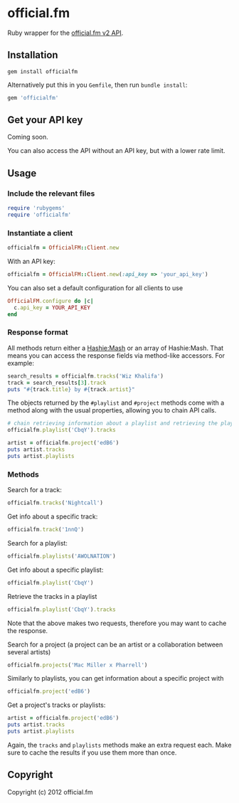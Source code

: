 # official.fm

Ruby wrapper for the [official.fm v2 API](http://dev.official.fm/).

## Installation

    gem install officialfm

Alternatively put this in you `Gemfile`, then run `bundle install`:

```ruby
gem 'officialfm'
```

## Get your API key

Coming soon.

You can also access the API without an API key, but with a lower rate limit.

## Usage

### Include the relevant files

```ruby
require 'rubygems'
require 'officialfm'
```

### Instantiate a client
    
```ruby
officialfm = OfficialFM::Client.new
```

With an API key:

```ruby
officialfm = OfficialFM::Client.new(:api_key => 'your_api_key')
```

You can also set a default configuration for all clients to use

```ruby
OfficialFM.configure do |c|
  c.api_key = YOUR_API_KEY
end
```

### Response format

All methods return either a
[Hashie:Mash](http://rdoc.info/github/intridea/hashie/Hashie/Mash) or an array
of Hashie:Mash. That means you can access the response fields via method-like
accessors. For example:

```ruby
search_results = officialfm.tracks('Wiz Khalifa')
track = search_results[3].track
puts "#{track.title} by #{track.artist}"
```

The objects returned by the `#playlist` and `#project` methods come with a
method along with the usual properties, allowing you to chain API calls.

```ruby
# chain retrieving information about a playlist and retrieving the playlist's tracks
officialfm.playlist('CbqY').tracks

artist = officialfm.project('edB6')
puts artist.tracks
puts artist.playlists
```

### Methods

Search for a track:

```ruby 
officialfm.tracks('Nightcall')
```

Get info about a specific track:

```ruby
officialfm.track('1nnQ')
```

Search for a playlist:

```ruby
officialfm.playlists('AWOLNATION')
```

Get info about a specific playlist:

```ruby
officialfm.playlist('CbqY')
```

Retrieve the tracks in a playlist

```ruby
officialfm.playlist('CbqY').tracks
```

Note that the above makes two requests, therefore you may want to cache the response.

Search for a project (a project can be an artist or a collaboration between several artists)

```ruby
officialfm.projects('Mac Miller x Pharrell')
```

Similarly to playlists, you can get information about a specific project with

```ruby
officialfm.project('edB6')
```

Get a project's tracks or playlists:

```ruby
artist = officialfm.project('edB6')
puts artist.tracks
puts artist.playlists
```

Again, the `tracks` and `playlists` methods make an extra request each. Make
sure to cache the results if you use them more than once.


## Copyright

Copyright (c) 2012 official.fm

